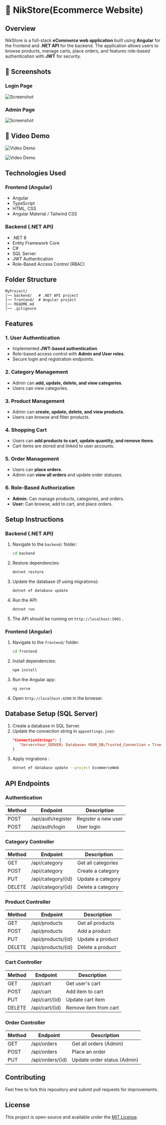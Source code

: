# 🚀 NikStore(Ecommerce Website)

## Overview
NikStore is a full-stack **eCommerce web application** built using **Angular** for the frontend and **.NET API** for the backend. The application allows users to browse products, manage carts, place orders, and features role-based authentication with **JWT** for security.

## 📸 Screenshots

### Login Page

![Screenshot](https://raw.githubusercontent.com/Nikhill-Bhardwajjj/NikStore/main/images/Screenshot%202025-03-12%20105346.png)

### Admin Page

![Screenshot](https://raw.githubusercontent.com/Nikhill-Bhardwajjj/NikStore/main/images/Screenshot%202025-03-12%20111828.png)




## 🎥 Video Demo
![Video Demo](https://raw.githubusercontent.com/Nikhill-Bhardwajjj/NikStore/main/images/EcommerceWeb-GoogleChrome2025-03-1211-03-19-ezgif.com-video-to-gif-converter.gif)


![Video Demo](https://raw.githubusercontent.com/Nikhill-Bhardwajjj/NikStore/main/images/EcommerceWeb-GoogleChrome2025-03-1211-14-31-ezgif.com-video-to-gif-converter.gif)



## Technologies Used
### Frontend (Angular)
- Angular
- TypeScript
- HTML, CSS
- Angular Material / Tailwind CSS 


### Backend (.NET API)
- .NET 8
- Entity Framework Core
- C#
- SQL Server
- JWT Authentication
- Role-Based Access Control (RBAC)

## Folder Structure
```
MyProject/
│── backend/   # .NET API project
│── frontend/  # Angular project
│── README.md
│── .gitignore
```

## Features
### **1. User Authentication**
- Implemented **JWT-based authentication**.
- Role-based access control with **Admin and User roles**.
- Secure login and registration endpoints.

### **2. Category Management**
- Admin can **add, update, delete, and view categories**.
- Users can view categories.

### **3. Product Management**
- Admin can **create, update, delete, and view products**.
- Users can browse and filter products.

### **4. Shopping Cart**
- Users can **add products to cart, update quantity, and remove items**.
- Cart items are stored and linked to user accounts.

### **5. Order Management**
- Users can **place orders**.
- Admin can **view all orders** and update order statuses.

### **6. Role-Based Authorization**
- **Admin:** Can manage products, categories, and orders.
- **User:** Can browse, add to cart, and place orders.

## Setup Instructions

### Backend (.NET API)
1. Navigate to the `backend/` folder:
   ```sh
   cd backend
   ```
2. Restore dependencies:
   ```sh
   dotnet restore
   ```
3. Update the database (if using migrations):
   ```sh
   dotnet ef database update
   ```
4. Run the API:
   ```sh
   dotnet run
   ```
5. The API should be running on `http://localhost:5001` .

### Frontend (Angular)
1. Navigate to the `frontend/` folder:
   ```sh
   cd frontend
   ```
2. Install dependencies:
   ```sh
   npm install
   ```
3. Run the Angular app:
   ```sh
   ng serve
   ```
4. Open `http://localhost:4200` in the browser.

## Database Setup (SQL Server)
1. Create a database in SQL Server.
2. Update the connection string in `appsettings.json`:
   ```json
   "ConnectionStrings": {
      "Server=Your_SERVER; Database= YOUR_DB;Trusted_Connection = True;MultipleActiveResultSets =true;TrustServerCertificate=True"
   }
   ```
3. Apply migrations :
   ```sh
   dotnet ef database update --project EcommerceWeb
   ```

## API Endpoints
### **Authentication**
| Method | Endpoint           | Description          |
|--------|-------------------|----------------------|
| POST   | /api/auth/register | Register a new user |
| POST   | /api/auth/login    | User login          |

### **Category Controller**
| Method | Endpoint          | Description        |
|--------|------------------|--------------------|
| GET    | /api/category    | Get all categories |
| POST   | /api/category    | Create a category  |
| PUT    | /api/category/{id} | Update a category |
| DELETE | /api/category/{id} | Delete a category |

### **Product Controller**
| Method | Endpoint          | Description      |
|--------|------------------|------------------|
| GET    | /api/products    | Get all products |
| POST   | /api/products    | Add a product    |
| PUT    | /api/products/{id} | Update a product |
| DELETE | /api/products/{id} | Delete a product |

### **Cart Controller**
| Method | Endpoint        | Description          |
|--------|----------------|----------------------|
| GET    | /api/cart      | Get user's cart     |
| POST   | /api/cart      | Add item to cart    |
| PUT    | /api/cart/{id} | Update cart item    |
| DELETE | /api/cart/{id} | Remove item from cart |

### **Order Controller**
| Method | Endpoint         | Description          |
|--------|-----------------|----------------------|
| GET    | /api/orders     | Get all orders (Admin) |
| POST   | /api/orders     | Place an order |
| PUT    | /api/orders/{id} | Update order status (Admin) |

## Contributing
Feel free to fork this repository and submit pull requests for improvements.

## License
This project is open-source and available under the [MIT License](LICENSE).

